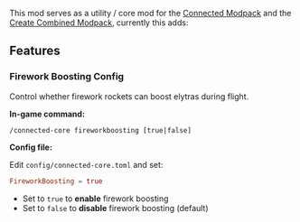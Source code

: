 This mod serves as a utility / core mod for the [Connected Modpack](https://modrinth.com/modpack/connected) and the [Create Combined Modpack](https://modrinth.com/modpack/create-combined), currently this adds:

## Features

### Firework Boosting Config

Control whether firework rockets can boost elytras during flight.

**In-game command:**
```
/connected-core fireworkboosting [true|false]
```

**Config file:**

Edit `config/connected-core.toml` and set:
```toml
FireworkBoosting = true
```

- Set to `true` to **enable** firework boosting
- Set to `false` to **disable** firework boosting (default)
